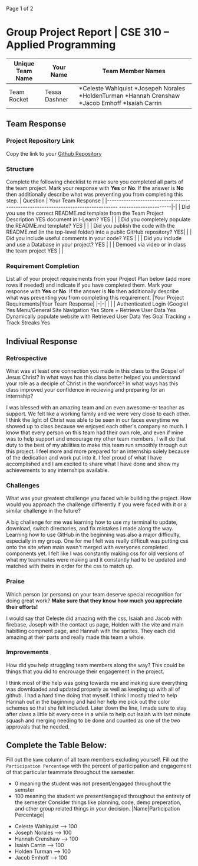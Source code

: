 
Page
1
of 2
# Group Project Report | CSE 310 – Applied Programming
|Unique Team Name|Your Name|Team Member Names|
|-|-|-|
|Team Rocket|Tessa Dashner|*Celeste Wahlquist *Josepeh Norales *HoldenTurman *Hannah Crenshaw *Jacob Emhoff *Isaiah Carrin|
## Team Response
### Project Repository Link
Copy the link to your [Github Repository](https://github.com/celeste-nunez/TeamRocket)
### Structure
Complete the following checklist to make sure you completed all parts of the team
project. Mark your response with **Yes** or **No**. If the answer is **No** then
additionally describe what was preventing you from completing this step.
| Question
| Your Team Response |
|----------------------------------------------------------------------------------
----------------------|-|
| Did you use the correct README.md template from the Team Project Description YES
document in I-Learn? YES | |
| Did you completely populate the README.md template? YES
| |
| Did you publish the code with the README.md (in the top-level folder) into a
public GitHub repository? YES| |
| Did you include useful comments in your code? YES
| |
| Did you include and use a Database in your project? YES
| |
| Demoed via video or in class the team project YES
| |
### Requirement Completion
List all of your project requirements from your Project Plan below (add more rows
if needed) and indicate if you have completed them. Mark your response with
**Yes** or **No**. If the answer is **No** then additionally describe what was
preventing you from completing this requirement.
|Your Project Requirements|Your Team Response|
|-|-|
| | |
Authenticated Login (Google)	Yes
Menu/General Site Navigation	Yes
Store + Retrieve User Data	Yes
Dynamically populate website with Retrieved User Data	Yes
Goal Tracking + Track Streaks    Yes

## Indiviual Response
### Retrospective
What was at least one connection you made in this class to the Gospel of Jesus
Christ?
In what ways has this class better helped you understand your role as a deciple of
Christ in the workforce?
In what ways has this class improved your confidence in recieving and preparing for
an internship?

I was blessed with an amazing team and an even awesome-er teacher as support. We felt like a working family and we were very close to each other. I think the light of Christ was able to be seen in our faces everytime we showed up to class because we enjoyed each other's company so much. I know that every person on this team had their own role, and even if mine was to help support and encourage my other team members, I will do that duty to the best of my abilities to make this team run smoothly through out this project. I feel more and more prepared for an internship solely because of the dedication and work put into it. I feel proud of what I have accomplished and I am excited to share what I have done and show my achievements to any internships available. 

### Challenges
What was your greatest challenge you faced while building the project.
How would you approach the challenge differently if you were faced with it or a
similar challenge in the future?

A big challenge for me was learning how to use my terminal to update, download, switch directories, and fix mistakes I made along the way. Learning how to use GitHub in the beginning was also a major difficulty, especially in my group. One for me I felt was really difficult was putting css onto the site when main wasn't merged with everyones completed components yet. I felt like I was constantly making css for old versions of what my teammates were making and it constantly had to be updated and matched with theirs in order for the css to match up. 

### Praise
Which person (or persons) on your team deserve special recognition for doing great
work? **Make sure that they know how much you appreciate their efforts!**

I would say that Celeste did amazing with the css, Isaiah and Jacob with firebase, Joseph with the contact us page, Holden with the vite and main habitling compnent page, and Hannah with the sprites. They each did amazing at their parts and really made this team a whole. 

### Improvements
How did you help struggling team members along the way? This could be things that
you did to encrouage their engagement in the project.

I think most of the help was going towards me and making sure everything was downloaded and updated properly as well as keeping up with all of github. I had a hard time doing that myself. I think I mostly tried to help Hannah out in the baginning and had her help me pick out the color schemes so that she felt included. Later down the line, I made sure to stay after class a little bit every once in a while to help out Isaiah with last minute squash and merging needing to be done and counted as one of the two approvals that he needed. 

## Complete the Table Below:
Fill out the `Name` column of all team members excluding yourself.
Fill out the `Participation Percentage` with the percent of participation and
engagement of that particular teammate throughout the semester.
- 0 meaning the student was not present/engaged throughout the semster
- 100 meaning the student we present/engaged throughout the entirety of the
semester
Consider things like planning, code, demo preperation, and other group related
things in your decision.
|Name|Participation Percentage|
* Celeste Wahlquist --> 100
* Joseph Norales --> 100
* Hannah Crenshaw --> 100
* Isaiah Carrin --> 100
* Holden Turman --> 100
* Jacob Emhoff --> 100
<!-- Create this Markdown to a PDF and submit it. In visual studio code you can
convert this to a pdf with any one of the extensions. -->
